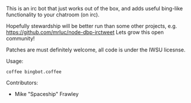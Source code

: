 This is an irc bot that just works out of the box, and adds useful bing-like
functionality to your chatroom (on irc).

Hopefully stewardship will be better run than some other projects, e.g.
https://github.com/mrluc/node-dbp-irctweet Lets grow this open community!

Patches are must definitely welcome, all code is under the IWSU licesnse.

Usage:

    coffee bingbot.coffee

Contributors:

- Mike "Spaceship" Frawley
